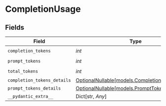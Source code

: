 # CompletionUsage


## Fields

| Field                                                                                    | Type                                                                                     | Required                                                                                 | Description                                                                              |
| ---------------------------------------------------------------------------------------- | ---------------------------------------------------------------------------------------- | ---------------------------------------------------------------------------------------- | ---------------------------------------------------------------------------------------- |
| `completion_tokens`                                                                      | *int*                                                                                    | :heavy_check_mark:                                                                       | N/A                                                                                      |
| `prompt_tokens`                                                                          | *int*                                                                                    | :heavy_check_mark:                                                                       | N/A                                                                                      |
| `total_tokens`                                                                           | *int*                                                                                    | :heavy_check_mark:                                                                       | N/A                                                                                      |
| `completion_tokens_details`                                                              | [OptionalNullable[models.CompletionTokensDetails]](../models/completiontokensdetails.md) | :heavy_minus_sign:                                                                       | N/A                                                                                      |
| `prompt_tokens_details`                                                                  | [OptionalNullable[models.PromptTokensDetails]](../models/prompttokensdetails.md)         | :heavy_minus_sign:                                                                       | N/A                                                                                      |
| `__pydantic_extra__`                                                                     | Dict[str, *Any*]                                                                         | :heavy_minus_sign:                                                                       | N/A                                                                                      |